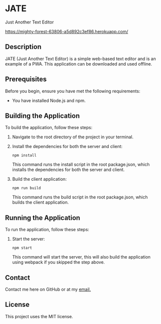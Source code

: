 # JATE

Just Another Text Editor

https://mighty-forest-63806-a5d892c3ef86.herokuapp.com/

## Description

JATE (Just Another Text Editor) is a simple web-based text editor and is an example of a PWA. This application can be downloaded and used offline.

## Prerequisites

Before you begin, ensure you have met the following requirements:

- You have installed Node.js and npm.

## Building the Application

To build the application, follow these steps:

1. Navigate to the root directory of the project in your terminal.

2. Install the dependencies for both the server and client:

   ```
   npm install
   ```

   This command runs the install script in the root package.json, which installs the dependencies for both the server and client.

3. Build the client application:

   ```
   npm run build
   ```

   This command runs the build script in the root package.json, which builds the client application.

## Running the Application

To run the application, follow these steps:

1. Start the server:

   ```
   npm start
   ```

   This command will start the server, this will also build the application using webpack if you skipped the step above.

## Contact

Contact me here on GitHub or at my [email.](owenmccr@gmail.com)

## License

This project uses the MIT license.
